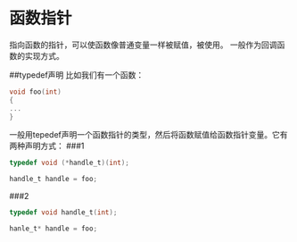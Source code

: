 函数指针
=======
指向函数的指针，可以使函数像普通变量一样被赋值，被使用。
一般作为回调函数的实现方式。

##typedef声明
比如我们有一个函数：
```c
void foo(int)
{
...
}
```
一般用tepedef声明一个函数指针的类型，然后将函数赋值给函数指针变量。它有两种声明方式：
###1
```c
typedef void (*handle_t)(int);

handle_t handle = foo;
```
###2
```c
typedef void handle_t(int);

hanle_t* handle = foo;
```